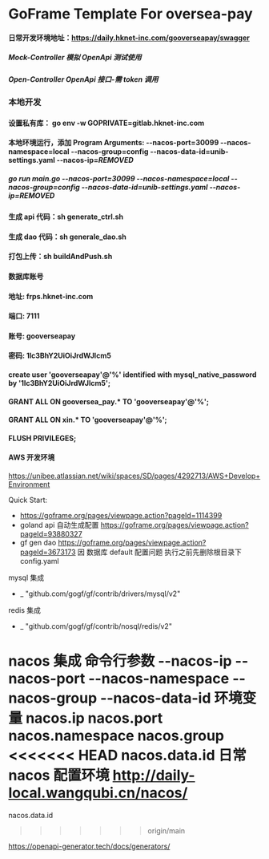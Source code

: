 # GoFrame Template For oversea-pay

#### 日常开发环境地址：https://daily.hknet-inc.com/gooverseapay/swagger

##### Mock-Controller 模拟 OpenApi 测试使用

##### Open-Controller OpenApi 接口-需 token 调用

### 本地开发

#### 设置私有库： go env -w GOPRIVATE=gitlab.hknet-inc.com

#### 本地环境运行，添加 Program Arguments: --nacos-port=30099 --nacos-namespace=local --nacos-group=config --nacos-data-id=unib-settings.yaml --nacos-ip=***REMOVED***

##### go run main.go --nacos-port=30099 --nacos-namespace=local --nacos-group=config --nacos-data-id=unib-settings.yaml --nacos-ip=***REMOVED***

[//]: # "打包上传：gf docker -tn heiku_gooverseapay:daily -p"

#### 生成 api 代码：sh generate_ctrl.sh

#### 生成 dao 代码：sh generale_dao.sh

#### 打包上传：sh buildAndPush.sh

#### 数据库账号

#### 地址: frps.hknet-inc.com

#### 端口: 7111

#### 账号: gooverseapay

#### 密码: 1lc3BhY2UiOiJrdWJlcm5

#### create user 'gooverseapay'@'%' identified with mysql_native_password by '1lc3BhY2UiOiJrdWJlcm5';

#### GRANT ALL ON gooversea_pay.\* TO 'gooverseapay'@'%';

#### GRANT ALL ON xin.\* TO 'gooverseapay'@'%';

#### FLUSH PRIVILEGES;

#### AWS 开发环境

https://unibee.atlassian.net/wiki/spaces/SD/pages/4292713/AWS+Develop+Environment

Quick Start:

- https://goframe.org/pages/viewpage.action?pageId=1114399
- goland api 自动生成配置 https://goframe.org/pages/viewpage.action?pageId=93880327
- gf gen dao https://goframe.org/pages/viewpage.action?pageId=3673173 因 数据库 default 配置问题 执行之前先删除根目录下 config.yaml

mysql 集成

- \_ "github.com/gogf/gf/contrib/drivers/mysql/v2"

redis 集成

- \_ "github.com/gogf/gf/contrib/nosql/redis/v2"

nacos 集成
命令行参数
--nacos-ip
--nacos-port
--nacos-namespace
--nacos-group
--nacos-data-id
环境变量
nacos.ip
nacos.port
nacos.namespace
nacos.group
<<<<<<< HEAD
nacos.data.id
日常 nacos 配置环境
http://daily-local.wangqubi.cn/nacos/
=======
nacos.data.id

> > > > > > > origin/main


https://openapi-generator.tech/docs/generators/
